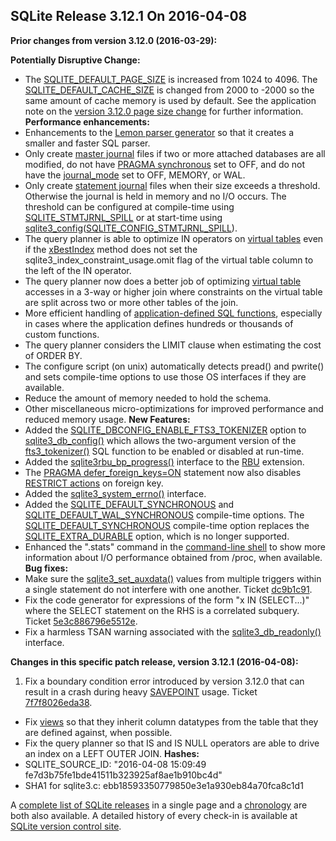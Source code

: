 ## SQLite Release 3\.12\.1 On 2016\-04\-08

**Prior changes from version 3\.12\.0 (2016\-03\-29\):**


**Potentially Disruptive Change:**
- The [SQLITE\_DEFAULT\_PAGE\_SIZE](../compile.html#default_page_size) is increased from 1024 to 4096\.
 The [SQLITE\_DEFAULT\_CACHE\_SIZE](../compile.html#default_cache_size) is changed from 2000 to \-2000 so
 the same amount of cache memory is used by default.
 See the application note on the
 [version 3\.12\.0 page size change](../pgszchng2016.html) for further information.
**Performance enhancements:**
- Enhancements to the [Lemon parser generator](../lemon.html)
 so that it creates a smaller and faster SQL parser.
- Only create [master journal](../tempfiles.html#superjrnl) files if two or more attached databases are all
 modified, do not have [PRAGMA synchronous](../pragma.html#pragma_synchronous) set to OFF, and
 do not have the [journal\_mode](../pragma.html#pragma_journal_mode) set to OFF, MEMORY, or WAL.
- Only create [statement journal](../tempfiles.html#stmtjrnl) files when their size exceeds a threshold.
 Otherwise the journal is held in memory and no I/O occurs. The threshold
 can be configured at compile\-time using [SQLITE\_STMTJRNL\_SPILL](../compile.html#stmtjrnl_spill) or at
 start\-time using [sqlite3\_config](../c3ref/config.html)([SQLITE\_CONFIG\_STMTJRNL\_SPILL](../c3ref/c_config_covering_index_scan.html#sqliteconfigstmtjrnlspill)).
- The query planner is able to optimize IN operators on [virtual tables](../vtab.html)
 even if the [xBestIndex](../vtab.html#xbestindex) method does not set the
 sqlite3\_index\_constraint\_usage.omit flag of the
 virtual table column to the left of the IN operator.
- The query planner now does a better job of optimizing [virtual table](../vtab.html)
 accesses in a 3\-way or higher join where constraints on the virtual
 table are split across two or more other tables of the join.
- More efficient handling of [application\-defined SQL functions](../appfunc.html), especially
 in cases where the application defines hundreds or thousands of
 custom functions.
- The query planner considers the LIMIT clause when estimating the cost
 of ORDER BY.
- The configure script (on unix) automatically detects
 pread() and pwrite() and sets compile\-time options to use those OS
 interfaces if they are available.
- Reduce the amount of memory needed to hold the schema.
- Other miscellaneous micro\-optimizations for improved performance and reduced
 memory usage.
**New Features:**
- Added the [SQLITE\_DBCONFIG\_ENABLE\_FTS3\_TOKENIZER](../c3ref/c_dbconfig_defensive.html#sqlitedbconfigenablefts3tokenizer) option to [sqlite3\_db\_config()](../c3ref/db_config.html)
 which allows the two\-argument version of the [fts3\_tokenizer()](../fts3.html#f3tknzr) SQL function to
 be enabled or disabled at run\-time.
- Added the [sqlite3rbu\_bp\_progress()](https://www.sqlite.org/src/artifact/d7cc99350?ln=403-443)
 interface to the [RBU](../rbu.html) extension.
- The [PRAGMA defer\_foreign\_keys\=ON](../pragma.html#pragma_defer_foreign_keys) statement now also disables
 [RESTRICT actions](../foreignkeys.html#fk_actions) on foreign key.
- Added the [sqlite3\_system\_errno()](../c3ref/system_errno.html) interface.
- Added the [SQLITE\_DEFAULT\_SYNCHRONOUS](../compile.html#default_synchronous) and [SQLITE\_DEFAULT\_WAL\_SYNCHRONOUS](../compile.html#default_wal_synchronous)
 compile\-time options. The [SQLITE\_DEFAULT\_SYNCHRONOUS](../compile.html#default_synchronous) compile\-time option
 replaces the [SQLITE\_EXTRA\_DURABLE](../compile.html#extra_durable) option, which is no longer supported.
- Enhanced the ".stats" command in the [command\-line shell](../cli.html) to show more
 information about I/O performance obtained from /proc, when available.
**Bug fixes:**
- Make sure the [sqlite3\_set\_auxdata()](../c3ref/get_auxdata.html) values from multiple triggers
 within a single statement do not interfere with one another.
 Ticket [dc9b1c91](https://www.sqlite.org/src/info/dc9b1c91).
- Fix the code generator for expressions of the form "x IN (SELECT...)" where
 the SELECT statement on the RHS is a correlated subquery.
 Ticket [5e3c886796e5512e](https://www.sqlite.org/src/info/5e3c886796e5512e).
- Fix a harmless TSAN warning associated with the [sqlite3\_db\_readonly()](../c3ref/db_readonly.html) interface.




**Changes in this specific patch release, version 3\.12\.1 (2016\-04\-08\):**


1. Fix a boundary condition error introduced by version 3\.12\.0
 that can result in a crash during heavy [SAVEPOINT](../lang_savepoint.html) usage.
 Ticket [7f7f8026eda38](https://www.sqlite.org/src/info/7f7f8026eda38).
- Fix [views](../lang_createview.html) so that they inherit column datatypes from the
 table that they are defined against, when possible.
- Fix the query planner so that IS and IS NULL operators are able
 to drive an index on a LEFT OUTER JOIN.
**Hashes:**
- SQLITE\_SOURCE\_ID: "2016\-04\-08 15:09:49 fe7d3b75fe1bde41511b323925af8ae1b910bc4d"
- SHA1 for sqlite3\.c: ebb18593350779850e3e1a930eb84a70fca8c1d1



A [complete list of SQLite releases](../changes.html)
 in a single page and a [chronology](../chronology.html) are both also available.
 A detailed history of every
 check\-in is available at
 [SQLite version control site](https://www.sqlite.org/src/timeline).




